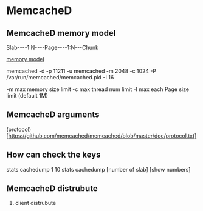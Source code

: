 # MemcacheD

## MemcacheD memory model

Slab----1:N----Page----1:N---Chunk

[memory model](https://zhangbinalan.gitbooks.io/nosql/content/memcachede_nei_cun_mo_xing.html)

memcached -d -p 11211 -u memcached -m 2048 -c 1024 -P /var/run/memcached/memcached.pid -I 16

-m max memory size limit 
-c max thread num limit 
-I max each Page size limit (default 1M) 

## MemcacheD arguments

(protocol)[https://github.com/memcached/memcached/blob/master/doc/protocol.txt]

## How can check the keys
stats cachedump 1 10
stats cachedump [number of slab] [show numbers]

## MemcacheD distrubute

1. client distrubute
